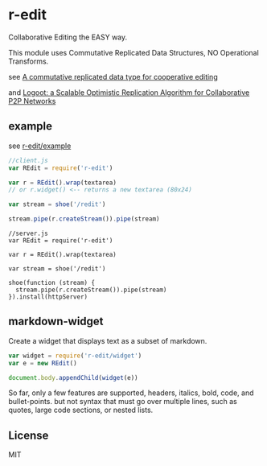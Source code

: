 # r-edit

Collaborative Editing the EASY way.

This module uses Commutative Replicated Data Structures, NO Operational Transforms.

see [
  A commutative replicated data type for cooperative editing
](http://hal.inria.fr/docs/00/44/59/75/PDF/icdcs09-treedoc.pdf)

and [Logoot: a Scalable Optimistic Replication Algorithm 
for Collaborative P2P Networks
](http://hal.archives-ouvertes.fr/docs/00/43/23/68/PDF/main.pdf)

## example

see [r-edit/example](https://github.com/dominictarr/r-edit/tree/master/example)

``` js
//client.js
var REdit = require('r-edit')

var r = REdit().wrap(textarea)
// or r.widget() <-- returns a new textarea (80x24)

var stream = shoe('/redit')

stream.pipe(r.createStream()).pipe(stream)

```

```
//server.js
var REdit = require('r-edit')

var r = REdit().wrap(textarea)

var stream = shoe('/redit')

shoe(function (stream) {
  stream.pipe(r.createStream()).pipe(stream)
}).install(httpServer)
```

## markdown-widget 

Create a widget that displays text as a subset of markdown.

``` js
var widget = require('r-edit/widget')
var e = new REdit()

document.body.appendChild(widget(e))
```

So far, only a few features are supported, headers, italics, bold, code, and bullet-points.
but not syntax that must go over multiple lines, such as quotes, large code sections, or nested lists.

## License

MIT
